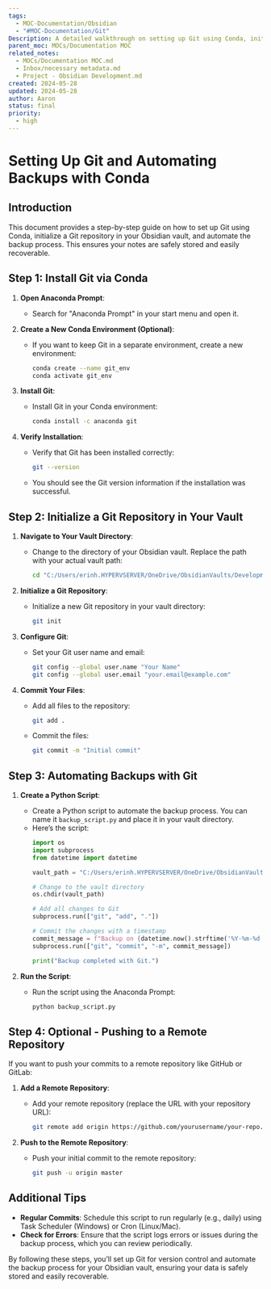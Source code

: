 ```yaml
---
tags:
  - MOC-Documentation/Obsidian
  - "#MOC-Documentation/Git"
Description: A detailed walkthrough on setting up Git using Conda, initializing a Git repository, and automating backups in your Obsidian vault.
parent_moc: MOCs/Documentation MOC
related_notes:
  - MOCs/Documentation MOC.md
  - Inbox/necessary metadata.md
  - Project - Obsidian Development.md
created: 2024-05-28
updated: 2024-05-28
author: Aaron
status: final
priority:
  - high
---
```


# Setting Up Git and Automating Backups with Conda

## Introduction
This document provides a step-by-step guide on how to set up Git using Conda, initialize a Git repository in your Obsidian vault, and automate the backup process. This ensures your notes are safely stored and easily recoverable.

## Step 1: Install Git via Conda

1. **Open Anaconda Prompt**:
   - Search for "Anaconda Prompt" in your start menu and open it.

2. **Create a New Conda Environment (Optional)**:
   - If you want to keep Git in a separate environment, create a new environment:
     ```sh
     conda create --name git_env
     conda activate git_env
     ```

3. **Install Git**:
   - Install Git in your Conda environment:
     ```sh
     conda install -c anaconda git
     ```

4. **Verify Installation**:
   - Verify that Git has been installed correctly:
     ```sh
     git --version
     ```
   - You should see the Git version information if the installation was successful.

## Step 2: Initialize a Git Repository in Your Vault

1. **Navigate to Your Vault Directory**:
   - Change to the directory of your Obsidian vault. Replace the path with your actual vault path:
     ```sh
     cd "C:/Users/erinh.HYPERVSERVER/OneDrive/ObsidianVaults/Development/GroundUpRestart - Backup"
     ```

2. **Initialize a Git Repository**:
   - Initialize a new Git repository in your vault directory:
     ```sh
     git init
     ```

3. **Configure Git**:
   - Set your Git user name and email:
     ```sh
     git config --global user.name "Your Name"
     git config --global user.email "your.email@example.com"
     ```

4. **Commit Your Files**:
   - Add all files to the repository:
     ```sh
     git add .
     ```
   - Commit the files:
     ```sh
     git commit -m "Initial commit"
     ```

## Step 3: Automating Backups with Git

1. **Create a Python Script**:
   - Create a Python script to automate the backup process. You can name it `backup_script.py` and place it in your vault directory.
   - Here’s the script:
     ```python
     import os
     import subprocess
     from datetime import datetime

     vault_path = "C:/Users/erinh.HYPERVSERVER/OneDrive/ObsidianVaults/Development/GroundUpRestart - Backup"

     # Change to the vault directory
     os.chdir(vault_path)

     # Add all changes to Git
     subprocess.run(["git", "add", "."])

     # Commit the changes with a timestamp
     commit_message = f"Backup on {datetime.now().strftime('%Y-%m-%d %H:%M:%S')}"
     subprocess.run(["git", "commit", "-m", commit_message])

     print("Backup completed with Git.")
     ```

2. **Run the Script**:
   - Run the script using the Anaconda Prompt:
     ```sh
     python backup_script.py
     ```

## Step 4: Optional - Pushing to a Remote Repository

If you want to push your commits to a remote repository like GitHub or GitLab:

1. **Add a Remote Repository**:
   - Add your remote repository (replace the URL with your repository URL):
     ```sh
     git remote add origin https://github.com/yourusername/your-repo.git
     ```

2. **Push to the Remote Repository**:
   - Push your initial commit to the remote repository:
     ```sh
     git push -u origin master
     ```

## Additional Tips

- **Regular Commits**: Schedule this script to run regularly (e.g., daily) using Task Scheduler (Windows) or Cron (Linux/Mac).
- **Check for Errors**: Ensure that the script logs errors or issues during the backup process, which you can review periodically.

By following these steps, you’ll set up Git for version control and automate the backup process for your Obsidian vault, ensuring your data is safely stored and easily recoverable.

